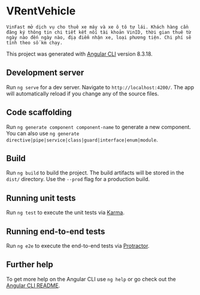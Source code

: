 # VRentVehicle
``VinFast mở dịch vụ cho thuê xe máy và xe ô tô tự lái.
 Khách hàng cần đăng ký thông tin chi tiết kết nối tài khoản VinID,
thời gian thuê từ ngày nào đến ngày nào, địạ điểm nhận xe, loại phương tiện. Chi phí sẽ tính theo số km chạy.
``

This project was generated with [Angular CLI](https://github.com/angular/angular-cli) version 8.3.18.

## Development server

Run `ng serve` for a dev server. Navigate to `http://localhost:4200/`. The app will automatically reload if you change any of the source files.

## Code scaffolding

Run `ng generate component component-name` to generate a new component. You can also use `ng generate directive|pipe|service|class|guard|interface|enum|module`.

## Build

Run `ng build` to build the project. The build artifacts will be stored in the `dist/` directory. Use the `--prod` flag for a production build.

## Running unit tests

Run `ng test` to execute the unit tests via [Karma](https://karma-runner.github.io).

## Running end-to-end tests

Run `ng e2e` to execute the end-to-end tests via [Protractor](http://www.protractortest.org/).

## Further help

To get more help on the Angular CLI use `ng help` or go check out the [Angular CLI README](https://github.com/angular/angular-cli/blob/master/README.md).
